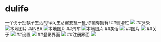# dulife
一个关于扯犊子生活的app,生活需要扯一扯,你值得拥有!
##侧滑栏
![](images/00.png)
##头条 
![本地图片](images/0.png)
##NBA
![本地图片](images/2.png)
##汽车
![本地图片](images/3.png)
##笑话
![](images/1.png)
##图片
![](images/5.png)
##关于
![](images/6.png)
##设置
![](images/7.png)
##登录界面
![](images/8.png)
##注册界面
![](images/9.png)